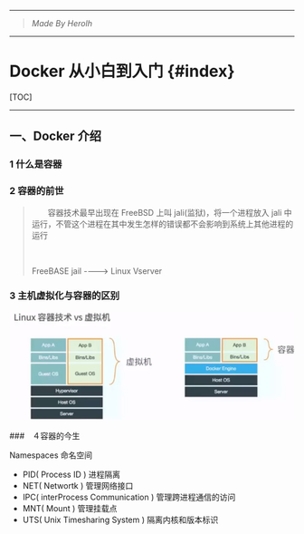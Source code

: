 ----------------------------------------------
> *Made By Herolh*
----------------------------------------------

# Docker 从小白到入门 {#index}

[TOC]











--------------------------------------------

## 一、Docker 介绍
### 1 什么是容器



### 2 容器的前世

> &emsp;&emsp;容器技术最早出现在 FreeBSD 上叫 jali(监狱)，将一个进程放入 jali 中运行，不管这个进程在其中发生怎样的错误都不会影响到系统上其他进程的运行
>
> &emsp;&emsp;
>
> FreeBASE jail    ---->    Linux Vserver



### 3 主机虚拟化与容器的区别

![1581587277399](assets/1581587277399.png)



###　４容器的今生

Namespaces  命名空间

- PID( Process ID ) 进程隔离
- NET( Networtk ) 管理网络接口
- IPC( interProcess Communication ) 管理跨进程通信的访问
- MNT( Mount ) 管理挂载点
- UTS( Unix Timesharing System ) 隔离内核和版本标识


